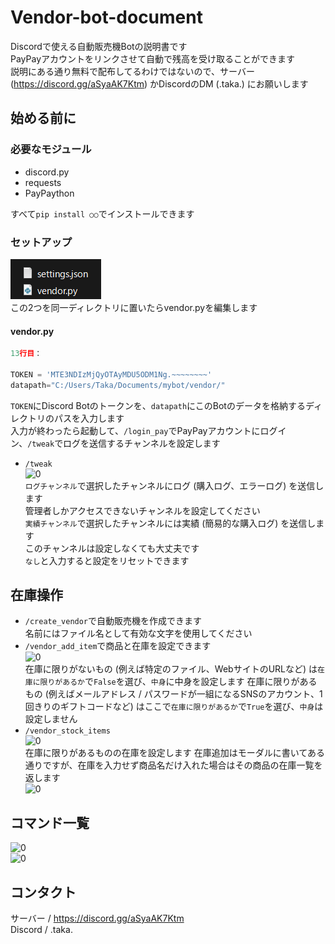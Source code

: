 # Vendor-bot-document
Discordで使える自動販売機Botの説明書です  
PayPayアカウントをリンクさせて自動で残高を受け取ることができます  
説明にある通り無料で配布してるわけではないので、サーバー (https://discord.gg/aSyaAK7Ktm) かDiscordのDM (.taka.) にお願いします  
## 始める前に
### 必要なモジュール  
- discord.py
- requests
- PayPaython

すべて```pip install ○○```でインストールできます
### セットアップ
![0](images/1.png)  
この2つを同一ディレクトリに置いたらvendor.pyを編集します  
#### vendor.py
```py
13行目：

TOKEN = 'MTE3NDIzMjQyOTAyMDU5ODM1Ng.~~~~~~~~'
datapath="C:/Users/Taka/Documents/mybot/vendor/"
```  
```TOKEN```にDiscord Botのトークンを、```datapath```にこのBotのデータを格納するディレクトリのパスを入力します  
入力が終わったら起動して、```/login_pay```でPayPayアカウントにログイン、```/tweak```でログを送信するチャンネルを設定します  
- ```/tweak```  
  ![0](images/5.png)  
  ```ログチャンネル```で選択したチャンネルにログ (購入ログ、エラーログ) を送信します  
  管理者しかアクセスできないチャンネルを設定してください  
  ```実績チャンネル```で選択したチャンネルには実績 (簡易的な購入ログ) を送信します  
  このチャンネルは設定しなくても大丈夫です  
  ```なし```と入力すると設定をリセットできます  
## 在庫操作
- ```/create_vendor```で自動販売機を作成できます  
  名前にはファイル名として有効な文字を使用してください  
- ```/vendor_add_item```で商品と在庫を設定できます  
  ![0](images/2.png)  
  在庫に限りがないもの (例えば特定のファイル、WebサイトのURLなど) は```在庫に限りがあるか```で```False```を選び、```中身```に中身を設定します
  在庫に限りがあるもの (例えばメールアドレス / パスワードが一組になるSNSのアカウント、1回きりのギフトコードなど) はここで```在庫に限りがあるか```で```True```を選び、```中身```は設定しません
- ```/vendor_stock_items```  
  ![0](images/3.png)  
  在庫に限りがあるものの在庫を設定します
  在庫追加はモーダルに書いてある通りですが、在庫を入力せず商品名だけ入れた場合はその商品の在庫一覧を返します  
  ![0](images/4.png)  
## コマンド一覧
![0](images/6.png)  
![0](images/7.png)  
## コンタクト
サーバー / https://discord.gg/aSyaAK7Ktm  
Discord / .taka.
